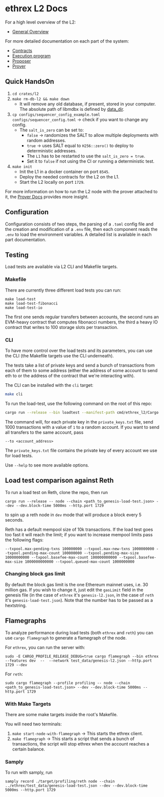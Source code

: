 # ethrex L2 Docs

For a high level overview of the L2:

- [General Overview](./overview.md)

For more detailed documentation on each part of the system:

- [Contracts](./contracts.md)
- [Execution program](./program.md)
- [Proposer](./proposer.md)
- [Prover](./prover.md)

## Quick HandsOn

1. `cd crates/l2`
2. `make rm-db-l2 && make down`
   - It will remove any old database, if present, stored in your computer. The absolute path of libmdbx is defined by [data_dir](https://docs.rs/dirs/latest/dirs/fn.data_dir.html).
3. `cp configs/sequencer_config_example.toml configs/sequencer_config.toml` &rarr; check if you want to change any config.
   - The `salt_is_zero` can be set to:
     - `false` &rarr; randomizes the SALT to allow multiple deployments with random addresses.
     - `true` &rarr; uses SALT equal to `H256::zero()` to deploy to deterministic addresses.
     - The `L1` has to be restarted to use the `salt_is_zero = true`. 
     - Set it to `false` if not using the CI or running a deterministic test.
4. `make init`
   - Init the L1 in a docker container on port `8545`.
   - Deploy the needed contracts for the L2 on the L1.
   - Start the L2 locally on port `1729`.


For more information on how to run the L2 node with the prover attached to it, the [Prover Docs](./prover.md) provides more insight.

## Configuration

Configuration consists of two steps, the parsing of a `.toml` config file and the creation and modification of a `.env` file, then each component reads the `.env` to load the environment variables. A detailed list is available in each part documentation.

## Testing

Load tests are available via L2 CLI and Makefile targets.

### Makefile

There are currently three different load tests you can run:

```
make load-test
make load-test-fibonacci
make load-test-io
```

The first one sends regular transfers between accounts, the second runs an EVM-heavy contract that computes fibonacci numbers, the third a heavy IO contract that writes to 100 storage slots per transaction.

### CLI

To have more control over the load tests and its parameters, you can use the CLI (the Makefile targets use the CLI underneath).

The tests take a list of private keys and send a bunch of transactions from each of them to some address (either the address of some account to send eth to or the address of the contract that we're interacting with). 

The CLI can be installed with the `cli` target:

```sh
make cli
```

To run the load-test, use the following command on the root of this repo:

```bash
cargo run --release --bin loadtest --manifest-path cmd/ethrex_l2/Cargo.toml -- load --path ./test_data/private_keys.txt -i 1000 -v  --value 1
```

The command will, for each private key in the `private_keys.txt` file, send 1000 transactions with a value of `1` to a random account. If you want to send all transfers to the same account, pass

```
--to <account_address>
```

The `private_keys.txt` file contains the private key of every account we use for load tests.

Use `--help` to see more available options.

## Load test comparison against Reth

To run a load test on Reth, clone the repo, then run

```
cargo run --release -- node --chain <path_to_genesis-load-test.json> --dev --dev.block-time 5000ms --http.port 1729
```

to spin up a reth node in `dev` mode that will produce a block every 5 seconds.

Reth has a default mempool size of 10k transactions. If the load test goes too fast it will reach the limit; if you want to increase mempool limits pass the following flags:

```
--txpool.max-pending-txns 100000000 --txpool.max-new-txns 1000000000 --txpool.pending-max-count 100000000 --txpool.pending-max-size 10000000000 --txpool.basefee-max-count 100000000000 --txpool.basefee-max-size 1000000000000 --txpool.queued-max-count 1000000000
```

### Changing block gas limit

By default the block gas limit is the one Ethereum mainnet uses, i.e. 30 million gas. If you wish to change it, just edit the `gasLimit` field in the genesis file (in the case of `ethrex` it's `genesis-l2.json`, in the case of `reth` it's `genesis-load-test.json`). Note that the number has to be passed as a hextstring.

## Flamegraphs

To analyze performance during load tests (both `ethrex` and `reth`) you can use `cargo flamegraph` to generate a flamegraph of the node.

For `ethrex`, you can run the server with:

```
sudo -E CARGO_PROFILE_RELEASE_DEBUG=true cargo flamegraph --bin ethrex --features dev  --  --network test_data/genesis-l2.json --http.port 1729 --dev
```

For `reth`:

```
sudo cargo flamegraph --profile profiling -- node --chain <path_to_genesis-load-test.json> --dev --dev.block-time 5000ms --http.port 1729
```

### With Make Targets

There are some make targets inside the root's Makefile.

You will need two terminals:
1. `make start-node-with-flamegraph` &rarr; This starts the ethrex client.
2. `make flamegraph` &rarr; This starts a script that sends a bunch of transactions, the script will stop ethrex when the account reaches a certain balance.

### Samply

To run with samply, run

```
samply record ./target/profiling/reth node --chain ../ethrex/test_data/genesis-load-test.json --dev --dev.block-time 5000ms --http.port 1729
```
